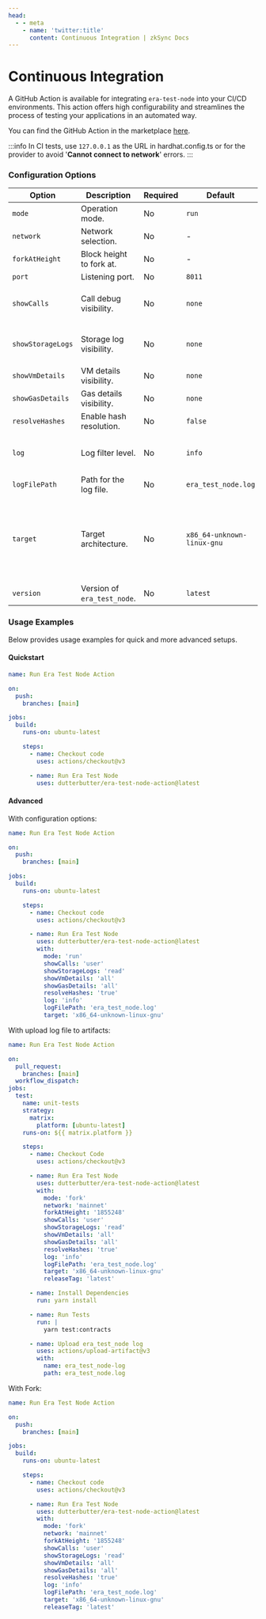 ```yaml
---
head:
  - - meta
    - name: 'twitter:title'
      content: Continuous Integration | zkSync Docs
---
```


# Continuous Integration

A GitHub Action is available for integrating `era-test-node` into your CI/CD environments. This action offers high
configurability and streamlines the process of testing your applications in an automated way.

You can find the GitHub Action in the marketplace [here](https://github.com/marketplace/actions/era-test-node-action).

:::info In CI tests, use `127.0.0.1` as the URL in hardhat.config.ts or for the provider to avoid '**Cannot connect to
network**' errors. :::

### Configuration Options

<table><thead><tr><th width="209">Option</th><th>Description</th><th width="101">Required</th><th width="107">Default</th><th>Options</th></tr></thead><tbody><tr><td><code>mode</code></td><td>Operation mode.</td><td>No</td><td><code>run</code></td><td><code>run</code>, <code>fork</code></td></tr><tr><td><code>network</code></td><td>Network selection.</td><td>No</td><td>-</td><td>-</td></tr><tr><td><code>forkAtHeight</code></td><td>Block height to fork at.</td><td>No</td><td>-</td><td>-</td></tr><tr><td><code>port</code></td><td>Listening port.</td><td>No</td><td><code>8011</code></td><td>-</td></tr><tr><td><code>showCalls</code></td><td>Call debug visibility.</td><td>No</td><td><code>none</code></td><td><code>none</code>, <code>user</code>, <code>system</code>, <code>all</code></td></tr><tr><td><code>showStorageLogs</code></td><td>Storage log visibility.</td><td>No</td><td><code>none</code></td><td><code>none</code>, <code>read</code>, <code>write</code>, <code>all</code></td></tr><tr><td><code>showVmDetails</code></td><td>VM details visibility.</td><td>No</td><td><code>none</code></td><td><code>none</code>, <code>all</code></td></tr><tr><td><code>showGasDetails</code></td><td>Gas details visibility.</td><td>No</td><td><code>none</code></td><td><code>none</code>, <code>all</code></td></tr><tr><td><code>resolveHashes</code></td><td>Enable hash resolution.</td><td>No</td><td><code>false</code></td><td>-</td></tr><tr><td><code>log</code></td><td>Log filter level.</td><td>No</td><td><code>info</code></td><td><code>debug</code>, <code>info</code>, <code>warn</code>, <code>error</code></td></tr><tr><td><code>logFilePath</code></td><td>Path for the log file.</td><td>No</td><td><code>era_test_node.log</code></td><td>-</td></tr><tr><td><code>target</code></td><td>Target architecture.</td><td>No</td><td><code>x86_64-unknown-linux-gnu</code></td><td><code>x86_64-unknown-linux-gnu</code>, <code>x86_64-apple-darwin</code>, <code>aarch64-apple-darwin</code></td></tr><tr><td><code>version</code></td><td>Version of <code>era_test_node</code>.</td><td>No</td><td><code>latest</code></td><td>-</td></tr></tbody></table>

### Usage Examples <a href="#user-content--example-usage" id="user-content--example-usage"></a>

Below provides usage examples for quick and more advanced setups.

#### Quickstart <a href="#user-content-quickstart" id="user-content-quickstart"></a>

```yaml
name: Run Era Test Node Action

on:
  push:
    branches: [main]

jobs:
  build:
    runs-on: ubuntu-latest

    steps:
      - name: Checkout code
        uses: actions/checkout@v3

      - name: Run Era Test Node
        uses: dutterbutter/era-test-node-action@latest
```

#### Advanced <a href="#user-content-command-options" id="user-content-command-options"></a>

With configuration options:

```yaml
name: Run Era Test Node Action

on:
  push:
    branches: [main]

jobs:
  build:
    runs-on: ubuntu-latest

    steps:
      - name: Checkout code
        uses: actions/checkout@v3

      - name: Run Era Test Node
        uses: dutterbutter/era-test-node-action@latest
        with:
          mode: 'run'
          showCalls: 'user'
          showStorageLogs: 'read'
          showVmDetails: 'all'
          showGasDetails: 'all'
          resolveHashes: 'true'
          log: 'info'
          logFilePath: 'era_test_node.log'
          target: 'x86_64-unknown-linux-gnu'
```

With upload log file to artifacts:

```yaml
name: Run Era Test Node Action

on:
  pull_request:
    branches: [main]
  workflow_dispatch:
jobs:
  test:
    name: unit-tests
    strategy:
      matrix:
        platform: [ubuntu-latest]
    runs-on: ${{ matrix.platform }}

    steps:
      - name: Checkout Code
        uses: actions/checkout@v3

      - name: Run Era Test Node
        uses: dutterbutter/era-test-node-action@latest
        with:
          mode: 'fork'
          network: 'mainnet'
          forkAtHeight: '1855248'
          showCalls: 'user'
          showStorageLogs: 'read'
          showVmDetails: 'all'
          showGasDetails: 'all'
          resolveHashes: 'true'
          log: 'info'
          logFilePath: 'era_test_node.log'
          target: 'x86_64-unknown-linux-gnu'
          releaseTag: 'latest'

      - name: Install Dependencies
        run: yarn install

      - name: Run Tests
        run: |
          yarn test:contracts

      - name: Upload era_test_node log
        uses: actions/upload-artifact@v3
        with:
          name: era_test_node-log
          path: era_test_node.log
```

With Fork:

```yaml
name: Run Era Test Node Action

on:
  push:
    branches: [main]

jobs:
  build:
    runs-on: ubuntu-latest

    steps:
      - name: Checkout code
        uses: actions/checkout@v3

      - name: Run Era Test Node
        uses: dutterbutter/era-test-node-action@latest
        with:
          mode: 'fork'
          network: 'mainnet'
          forkAtHeight: '1855248'
          showCalls: 'user'
          showStorageLogs: 'read'
          showVmDetails: 'all'
          showGasDetails: 'all'
          resolveHashes: 'true'
          log: 'info'
          logFilePath: 'era_test_node.log'
          target: 'x86_64-unknown-linux-gnu'
          releaseTag: 'latest'
```
